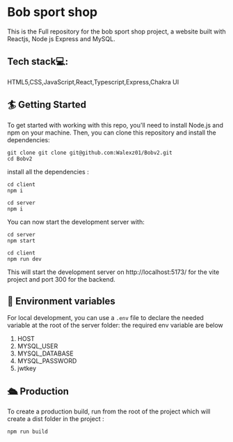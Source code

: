 # Bob sport shop

This is the Full repository for the bob sport shop project, a website built with Reactjs, Node js Express and MySQL.

## Tech stack💻:

HTML5,CSS,JavaScript,React,Typescript,Express,Chakra UI

## 🏄 Getting Started

To get started with working with this repo, you'll need to install Node.js and npm on your machine. Then, you can clone this repository and install the dependencies:

```
git clone git clone git@github.com:Walexz01/Bobv2.git
cd Bobv2
```

install all the dependencies :

```
cd client
npm i

cd server
npm i

```

You can now start the development server with:

```
cd server
npm start

cd client
npm run dev
```

This will start the development server on http://localhost:5173/ for the vite project and port 300 for the backend.

## 🦑 Environment variables

For local development, you can use a `.env` file to declare the needed variable at the root of the server folder: the required env variable are below

1. HOST
2. MYSQL_USER
3. MYSQL_DATABASE
4. MYSQL_PASSWORD
5. jwtkey

## 🛳 Production

To create a production build, run from the root of the project which will create a dist folder in the project :

```
npm run build
```

